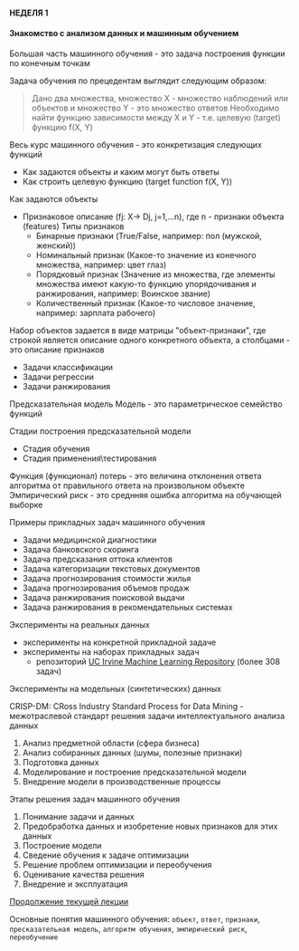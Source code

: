 #### НЕДЕЛЯ 1 
#### Знакомство с анализом данных и машинным обучением

Большая часть машинного обучения - это задача построения функции по конечным точкам

Задача обучения по прецедентам выглядит следующим образом:
> Дано два множества, множество Х - множество наблюдений или объектов и множество Y - это множество ответов
    Необходимо найти функцию зависимости между X и Y - т.е. целевую (target) функцию f(X, Y)
   
Весь курс машинного обучения - это конкретизация следующих функций
- Как задаются объекты и каким могут быть ответы
- Как строить целевую функцию (target function f(X, Y))

Как задаются объекты
- Признаковое описание (fj: X-> Dj, j=1,...n), где n - признаки объекта (features)
    Типы признаков
    - Бинарные признаки (True/False, например: пол (мужской, женский))
    - Номинальный признак (Какое-то значение из конечного множества, например: цвет глаз)
    - Порядковый признак (Значение из множества, где элементы множества имеют какую-то функцию упорядочивания и ранжирования, например: Воинское звание)
    - Количественный признак (Какое-то числовое значение, например: зарплата рабочего)
    
Набор объектов задается в виде матрицы "объект-признаки", где строкой является описание одного конкретного объекта, а столбцами - это описание признаков

- Задачи классификации
- Задачи регрессии
- Задачи ранжирования

Предсказательная модель
Модель - это параметрическое семейство функций
         
Стадии построения предсказательной модели
- Стадия обучения 
- Стадия применения\тестирования

Функция (функционал) потерь - это величина отклонения ответа алгоритма от правильного ответа на произвольном объекте
Эмпирический риск - это среднняя ошибка алгоритма на обучающей выборке

Примеры прикладных задач машинного обучения
- Задачи медицинской диагностики
- Задача банковского скоринга
- Задача предсказания оттока клиентов
- Задача категоризации текстовых документов
- Задача прогнозирования стоимости жилья
- Задача прогнозирования объемов продаж
- Задача ранжирования поисковой выдачи
- Задача ранжирования в рекомендательных системах

Эксперименты на реальных данных
- эксперименты на конкретной прикладной задаче
- эксперименты на наборах прикладных задач
    - репозиторий [UC Irvine Machine Learning Repository](http://archive.ics.uci.edu/ml) (более 308 задач)
       
Эксперименты на модельных (синтетических) данных

CRISP-DM: CRoss Industry Standard Process for Data Mining - межотраслевой стандарт решения задачи интеллектуального анализа данных
1. Анализ предметной области (сфера бизнеса)
2. Анализ собиранных данных (шумы, полезные признаки)
3. Подготовка данных
4. Моделирование и построение предсказательной модели
5. Внедрение модели в производственные процессы

Этапы решения задач машинного обучения
1. Понимание задачи и данных
2. Предобработка данных и изобретение новых признаков для этих данных
3. Построение модели
4. Сведение обучения к задаче оптимизации
5. Решение проблем оптимизации и переобучения
6. Оценивание качества решения
7. Внедрение и эксплуатация

[Продолжение текущей лекции](DECISIONTREES.md)

Основные понятия машинного обучения:
`объект`, `ответ`, `признаки`, `пресказательная модель`, `алгоритм обучения`, `эмпирический риск`, `переобучение`
    
